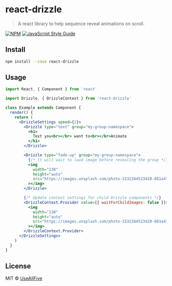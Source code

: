 # react-drizzle

> A react library to help sequence reveal animations on scroll.

[![NPM](https://img.shields.io/npm/v/react-drizzle.svg)](https://www.npmjs.com/package/react-drizzle) [![JavaScript Style Guide](https://img.shields.io/badge/code_style-standard-brightgreen.svg)](https://standardjs.com)

## Install

```bash
npm install --save react-drizzle
```

## Usage

```jsx
import React, { Component } from 'react'

import Drizzle, { DrizzleContext } from 'react-drizzle'

class Example extends Component {
  render() {
    return (
      <DrizzleSettings speed={2}>
        <Drizzle type="text" group="my-group-namespace">
          <h1>
            Text you<br></br> want to<br></br>Animate
          </h1>
        </Drizzle>

        <Drizzle type="fade-up" group="my-group-namespace">
          {/* it will wait to load image before revealing the group */}
          <img
            width="130"
            height="auto"
            src="https://images.unsplash.com/photo-1532264523420-881a47db012d?ixlib=rb-1.2.1&ixid=eyJhcHBfaWQiOjEyMDd9&   auto=format&fit=crop&w=500&q=100"
          ></img>
        </Drizzle>

        {/* Update context settings for child Drizzle components */}
        <DrizzleContext.Provider value={{ waitForChildImages: false }}>
          <img
            width="130"
            height="auto"
            src="https://images.unsplash.com/photo-1532264523420-881a47db012d?ixlib=rb-1.2.1&ixid=eyJhcHBfaWQiOjEyMDd9&   auto=format&fit=crop&w=500&q=100"
          ></img>
        </DrizzleContext.Provider>
      </DrizzleSettings>
    )
  }
}
```

## License

MIT © [UseAllFive](https://github.com/UseAllFive)
